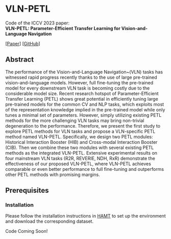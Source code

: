 # VLN-PETL
Code of the ICCV 2023 paper:
<br>**VLN-PETL: Parameter-Efficient Transfer Learning for Vision-and-Language Navigation**<br>

[[Paper](https://arxiv.org/pdf/2308.10172.pdf)] [[GitHub](https://github.com/YanyuanQiao/VLN-PETL)]

</p>

## Abstract
The performance of the Vision-and-Language Navigation~(VLN) tasks has witnessed rapid progress recently thanks to the use of large pre-trained vision-and-language models. However, full fine-tuning the pre-trained model for every downstream VLN task is becoming costly due to the considerable model size. Recent research hotspot of Parameter-Efficient Transfer Learning (PETL) shows great potential in efficiently tuning large pre-trained models for the common CV and NLP tasks, which exploits most of the representation knowledge implied in the pre-trained model while only tunes a minimal set of parameters. However, simply utilizing existing PETL methods for the more challenging VLN tasks may bring non-trivial degeneration to the performance. Therefore, we present the first study to explore PETL methods for VLN tasks and propose a VLN-specific PETL method named VLN-PETL. Specifically, we design two PETL modules: Historical Interaction Booster (HIB) and Cross-modal Interaction Booster (CIB). Then we combine these two modules with several existing PETL methods as the integrated VLN-PETL. Extensive experimental results on four mainstream VLN tasks (R2R, REVERIE, NDH, RxR) demonstrate the effectiveness of our proposed VLN-PETL, where VLN-PETL achieves comparable or even better performance to full fine-tuning and outperforms other PETL methods with promising margins.

## Prerequisites
### Installation
Please follow the installation instructions in [HAMT](https://github.com/cshizhe/VLN-HAMT) to set up the environment and download the corresponding dataset.

Code Coming Soon!
